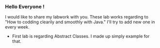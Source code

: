 ### Hello Everyone !
I would like to share my labwork with you. These lab works regarding to "How to codding clearily and smoothly with Java." I'll try to add new one in every week.
- First lab is regarding Abstract Classes. I made up simply example for that.